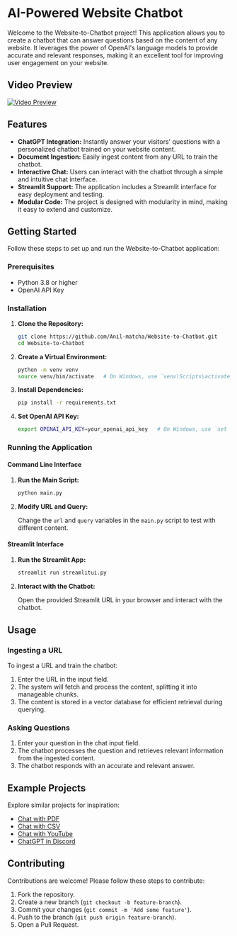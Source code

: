 # AI-Powered Website Chatbot

Welcome to the Website-to-Chatbot project! This application allows you to create a chatbot that can answer questions based on the content of any website. It leverages the power of OpenAI's language models to provide accurate and relevant responses, making it an excellent tool for improving user engagement on your website.

## Video Preview
[![Video Preview](https://github.com/zima-0201/Project-Images/blob/main/video%20preview/Py-AI-WebChatbot.jpeg)](https://autobuffy-ebay.s3.eu-north-1.amazonaws.com/Detroit+Axle/Py-AI-WebChatbot.mp4)

## Features

- **ChatGPT Integration:** Instantly answer your visitors' questions with a personalized chatbot trained on your website content.
- **Document Ingestion:** Easily ingest content from any URL to train the chatbot.
- **Interactive Chat:** Users can interact with the chatbot through a simple and intuitive chat interface.
- **Streamlit Support:** The application includes a Streamlit interface for easy deployment and testing.
- **Modular Code:** The project is designed with modularity in mind, making it easy to extend and customize.

## Getting Started

Follow these steps to set up and run the Website-to-Chatbot application:

### Prerequisites

- Python 3.8 or higher
- OpenAI API Key

### Installation

1. **Clone the Repository:**

   ```bash
   git clone https://github.com/Anil-matcha/Website-to-Chatbot.git
   cd Website-to-Chatbot
   ```

2. **Create a Virtual Environment:**

   ```bash
   python -m venv venv
   source venv/bin/activate   # On Windows, use `venv\Scripts\activate`
   ```

3. **Install Dependencies:**

   ```bash
   pip install -r requirements.txt
   ```

4. **Set OpenAI API Key:**

   ```bash
   export OPENAI_API_KEY=your_openai_api_key   # On Windows, use `set OPENAI_API_KEY=your_openai_api_key`
   ```

### Running the Application

#### Command Line Interface

1. **Run the Main Script:**

   ```bash
   python main.py
   ```

2. **Modify URL and Query:**
   
   Change the `url` and `query` variables in the `main.py` script to test with different content.

#### Streamlit Interface

1. **Run the Streamlit App:**

   ```bash
   streamlit run streamlitui.py
   ```

2. **Interact with the Chatbot:**
   
   Open the provided Streamlit URL in your browser and interact with the chatbot.

## Usage

### Ingesting a URL

To ingest a URL and train the chatbot:

1. Enter the URL in the input field.
2. The system will fetch and process the content, splitting it into manageable chunks.
3. The content is stored in a vector database for efficient retrieval during querying.

### Asking Questions

1. Enter your question in the chat input field.
2. The chatbot processes the question and retrieves relevant information from the ingested content.
3. The chatbot responds with an accurate and relevant answer.

## Example Projects

Explore similar projects for inspiration:

- [Chat with PDF](https://github.com/Anil-matcha/ChatPDF)
- [Chat with CSV](https://github.com/Anil-matcha/Chat-With-Excel)
- [Chat with YouTube](https://github.com/Anil-matcha/Chat-Youtube)
- [ChatGPT in Discord](https://github.com/Anil-matcha/DiscordGPT)

## Contributing

Contributions are welcome! Please follow these steps to contribute:

1. Fork the repository.
2. Create a new branch (`git checkout -b feature-branch`).
3. Commit your changes (`git commit -m 'Add some feature'`).
4. Push to the branch (`git push origin feature-branch`).
5. Open a Pull Request.
